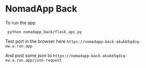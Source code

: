 # NomadApp Back

To run the app

```
 python nomadapp_back/flask_api.py
```

Test port in the browser here `https://nomadapp-back-akukb5qdcq-ew.a.run.app`

And post some json to `https://nomadapp-back-akukb5qdcq-ew.a.run.app/json-request`
